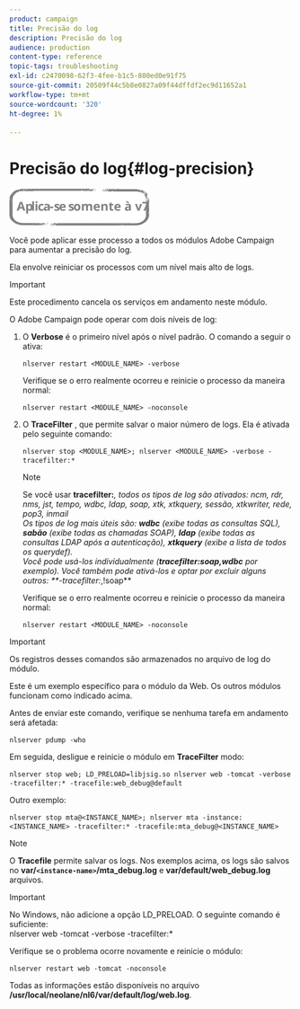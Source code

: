 ```yaml
---
product: campaign
title: Precisão do log
description: Precisão do log
audience: production
content-type: reference
topic-tags: troubleshooting
exl-id: c2470098-62f3-4fee-b1c5-800ed0e91f75
source-git-commit: 20509f44c5b8e0827a09f44dffdf2ec9d11652a1
workflow-type: tm+mt
source-wordcount: '320'
ht-degree: 1%

---
```


# Precisão do log{#log-precision}

![](../../assets/v7-only.svg)

Você pode aplicar esse processo a todos os módulos Adobe Campaign para aumentar a precisão do log.

Ela envolve reiniciar os processos com um nível mais alto de logs.

>[!IMPORTANT]
>
>Este procedimento cancela os serviços em andamento neste módulo.

O Adobe Campaign pode operar com dois níveis de log:

1. O **Verbose** é o primeiro nível após o nível padrão. O comando a seguir o ativa:

   ```
   nlserver restart <MODULE_NAME> -verbose 
   ```

   Verifique se o erro realmente ocorreu e reinicie o processo da maneira normal:

   ```
   nlserver restart <MODULE_NAME> -noconsole
   ```

1. O **TraceFilter** , que permite salvar o maior número de logs. Ela é ativada pelo seguinte comando:

   ```
   nlserver stop <MODULE_NAME>; nlserver <MODULE_NAME> -verbose -tracefilter:*
   ```

   >[!NOTE]
   >
   >Se você usar **tracefilter:***, todos os tipos de log são ativados: ncm, rdr, nms, jst, tempo, wdbc, ldap, soap, xtk, xtkquery, sessão, xtkwriter, rede, pop3, inmail\
   Os tipos de log mais úteis são: **wdbc** (exibe todas as consultas SQL), **sabão** (exibe todas as chamadas SOAP), **ldap** (exibe todas as consultas LDAP após a autenticação), **xtkquery** (exibe a lista de todos os querydef).\
   Você pode usá-los individualmente (**tracefilter:soap,wdbc** por exemplo). Você também pode ativá-los e optar por excluir alguns outros: **-tracefilter:*,!soap**

   Verifique se o erro realmente ocorreu e reinicie o processo da maneira normal:

   ```
   nlserver restart <MODULE_NAME> -noconsole
   ```

>[!IMPORTANT]
Os registros desses comandos são armazenados no arquivo de log do módulo.

Este é um exemplo específico para o módulo da Web. Os outros módulos funcionam como indicado acima.

Antes de enviar este comando, verifique se nenhuma tarefa em andamento será afetada:

```
nlserver pdump -who
```

Em seguida, desligue e reinicie o módulo em **TraceFilter** modo:

```
nlserver stop web; LD_PRELOAD=libjsig.so nlserver web -tomcat -verbose -tracefilter:* -tracefile:web_debug@default
```

Outro exemplo:

```
nlserver stop mta@<INSTANCE_NAME>; nlserver mta -instance:<INSTANCE_NAME> -tracefilter:* -tracefile:mta_debug@<INSTANCE_NAME>
```

>[!NOTE]
O **Tracefile** permite salvar os logs. Nos exemplos acima, os logs são salvos no **var/`<instance-name>`/mta_debug.log** e **var/default/web_debug.log** arquivos.

>[!IMPORTANT]
No Windows, não adicione a opção LD_PRELOAD. O seguinte comando é suficiente:\
nlserver web -tomcat -verbose -tracefilter:*

Verifique se o problema ocorre novamente e reinicie o módulo:

```
nlserver restart web -tomcat -noconsole
```

Todas as informações estão disponíveis no arquivo **/usr/local/neolane/nl6/var/default/log/web.log**.
